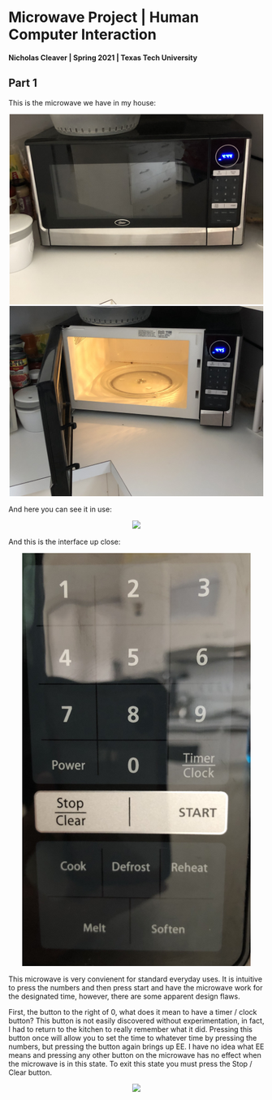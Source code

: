 # Microwave Project | Human Computer Interaction
#### Nicholas Cleaver | Spring 2021 | Texas Tech University


## Part 1
This is the microwave we have in my house:

<div style="text-align: center">
<img src="Microwave-full.jpg" width=500 >
<img src="Microwave-open.jpg" width=500>
</div>

And here you can see it in use:

<div style="text-align: center">
<img src="Microwave-in-use.gif" width=650>
</div>

And this is the interface up close:

<div style="text-align: center">
<img src="Microwave-interface.jpg" width=450>
</div>

This microwave is very convienent for standard everyday uses. It is intuitive to press the numbers and then press start and have the microwave work for the designated time, however, there are some apparent design flaws.

First, the button  to the right of 0, what does it mean to have a timer / clock button? This button is not easily discovered without experimentation, in fact, I had to return to the kitchen to really remember what it did. Pressing this button once will allow you to set the time to whatever time by pressing the numbers, but pressing the button again brings up EE. I have no idea what EE means and pressing any other button on the microwave has no effect when the microwave is in this state. To exit this state you must press the Stop / Clear button.

<div style="text-align: center">
<img src="Microwave-ee.gif" width=450>
</div>
